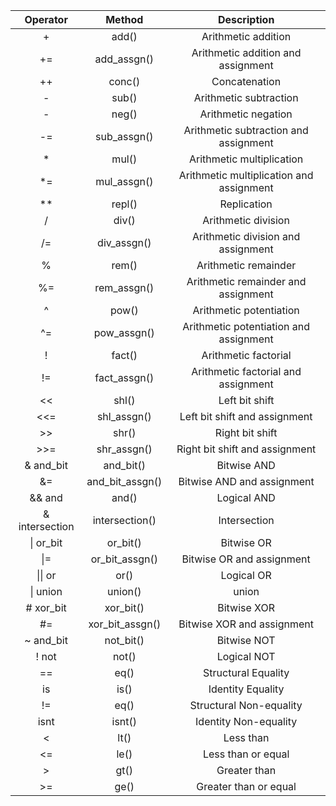 Operator | Method | Description
:------: | :----: | :---------:
\+ | add() | Arithmetic addition
\+= | add_assgn() | Arithmetic addition and assignment
\++ | conc() | Concatenation
\- | sub() | Arithmetic subtraction
\- | neg() | Arithmetic negation
\-= | sub_assgn() | Arithmetic subtraction and assignment
\* | mul() | Arithmetic multiplication
\*= | mul_assgn() | Arithmetic multiplication and assignment
\** | repl() | Replication
\/ | div() | Arithmetic division
\/= | div_assgn() | Arithmetic division and assignment
\% | rem() | Arithmetic remainder
\%= | rem_assgn() | Arithmetic remainder and assignment
\^ | pow() | Arithmetic potentiation
\^= | pow_assgn() | Arithmetic potentiation and assignment
\! | fact() | Arithmetic factorial
\!= | fact_assgn() | Arithmetic factorial and assignment
\<< | shl() | Left bit shift
\<<= | shl_assgn() | Left bit shift and assignment
\>> | shr() | Right bit shift
\>>= | shr_assgn() | Right bit shift and assignment
\& and_bit | and_bit() | Bitwise AND
\&= | and_bit_assgn() |  Bitwise AND and assignment
\&& and | and() | Logical AND
\& intersection | intersection() | Intersection
\| or_bit | or_bit() | Bitwise OR
\|= | or_bit_assgn() |  Bitwise OR and assignment
\|\| or | or() | Logical OR
\| union | union() | union
\# xor_bit | xor_bit() | Bitwise XOR
\#= | xor_bit_assgn() |  Bitwise XOR and assignment
\~ and_bit | not_bit() | Bitwise NOT
\! not | not() | Logical NOT
\== | eq() | Structural Equality
is | is() | Identity Equality
\!= | eq() | Structural Non-equality
isnt | isnt() | Identity Non-equality
\< | lt() | Less than
\<= | le() | Less than or equal
\> | gt() | Greater than
\>= | ge() | Greater than or equal
